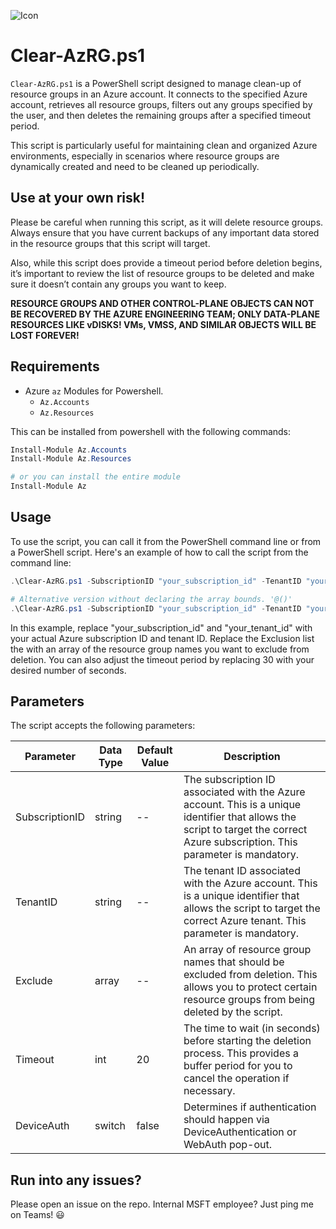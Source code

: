 ![Icon](.assets/icon.png "Title")
# Clear-AzRG.ps1 

`Clear-AzRG.ps1` is a PowerShell script designed to manage clean-up of resource groups in an Azure account. It connects to the specified Azure account, retrieves all resource groups, filters out any groups specified by the user, and then deletes the remaining groups after a specified timeout period.

This script is particularly useful for maintaining clean and organized Azure environments, especially in scenarios where resource groups are dynamically created and need to be cleaned up periodically.

## **Use at your own risk!**
Please be careful when running this script, as it will delete resource groups. Always ensure that you have current backups of any important data stored in the resource groups that this script will target.

Also, while this script does provide a timeout period before deletion begins, it’s important to review the list of resource groups to be deleted and make sure it doesn’t contain any groups you want to keep.

**RESOURCE GROUPS AND OTHER CONTROL-PLANE OBJECTS CAN NOT BE RECOVERED BY THE AZURE ENGINEERING TEAM; ONLY DATA-PLANE RESOURCES LIKE vDISKS! VMs, VMSS, AND SIMILAR OBJECTS WILL BE LOST FOREVER!**

## Requirements
- Azure `az` Modules for Powershell.
    - `Az.Accounts`
    - `Az.Resources`

This can be installed from powershell with the following commands:
```powershell
Install-Module Az.Accounts
Install-Module Az.Resources

# or you can install the entire module
Install-Module Az
```

## Usage
To use the script, you can call it from the PowerShell command line or from a PowerShell script. Here's an example of how to call the script from the command line:

```powershell
.\Clear-AzRG.ps1 -SubscriptionID "your_subscription_id" -TenantID "your_tenant_id" -Exclude @("rg1", "rg2") -Timeout 30

# Alternative version without declaring the array bounds. '@()'
.\Clear-AzRG.ps1 -SubscriptionID "your_subscription_id" -TenantID "your_tenant_id" -Exclude "rg1", "rg2" -Timeout 30

```

In this example, replace "your_subscription_id" and "your_tenant_id" with your actual Azure subscription ID and tenant ID. Replace the Exclusion list the with an array of the resource group names you want to exclude from deletion. You can also adjust the timeout period by replacing 30 with your desired number of seconds.


## Parameters

The script accepts the following parameters:

| Parameter      | Data Type | Default Value | Description                                                                                                                                                                      |
| -------------- | --------- | ------------- | -------------------------------------------------------------------------------------------------------------------------------------------------------------------------------- |
| SubscriptionID | string    | --            | The subscription ID associated with the Azure account. This is a unique identifier that allows the script to target the correct Azure subscription. This parameter is mandatory. |
| TenantID       | string    | --            | The tenant ID associated with the Azure account. This is a unique identifier that allows the script to target the correct Azure tenant. This parameter is mandatory.             |
| Exclude        | array     | --            | An array of resource group names that should be excluded from deletion. This allows you to protect certain resource groups from being deleted by the script.                     |
| Timeout        | int       | 20            | The time to wait (in seconds) before starting the deletion process. This provides a buffer period for you to cancel the operation if necessary.                                  |
| DeviceAuth     | switch    | false         | Determines if authentication should happen via DeviceAuthentication or WebAuth pop-out.                                                                                          |



## Run into any issues?
Please open an issue on the repo. Internal MSFT employee? Just ping me on Teams! 😃